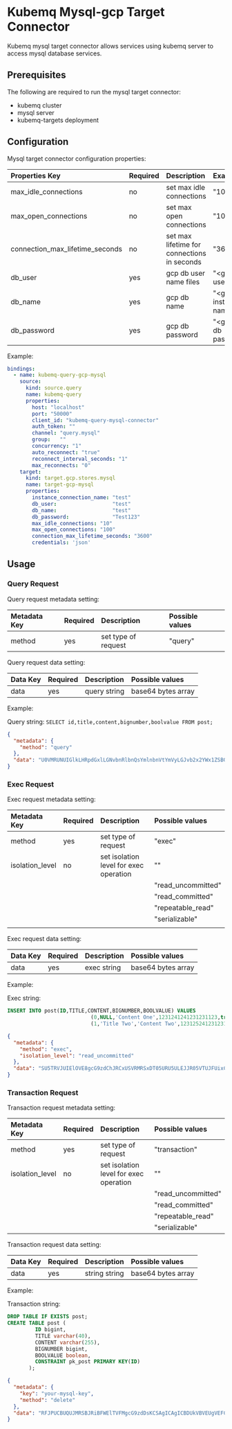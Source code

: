# Kubemq Mysql-gcp Target Connector

Kubemq mysql target connector allows services using kubemq server to access mysql database services.

## Prerequisites
The following are required to run the mysql target connector:

- kubemq cluster
- mysql server
- kubemq-targets deployment

## Configuration

Mysql target connector configuration properties:

| Properties Key                  | Required | Description                                 | Example                                                                |
|:--------------------------------|:---------|:--------------------------------------------|:-----------------------------------------------------------------------|
| max_idle_connections            | no       | set max idle connections                    | "10"                                                                   |
| max_open_connections            | no       | set max open connections                    | "100"                                                                  |
| connection_max_lifetime_seconds | no       | set max lifetime for connections in seconds | "3600"     
| db_user                         | yes      | gcp db user name files                      | "<google user"               |
| db_name                         | yes      | gcp db name                                 | "<google instance name"      |
| db_password                     | yes      | gcp db password                             | "<google db password"        |


Example:

```yaml
bindings:
  - name: kubemq-query-gcp-mysql
    source:
      kind: source.query
      name: kubemq-query
      properties:
        host: "localhost"
        port: "50000"
        client_id: "kubemq-query-mysql-connector"
        auth_token: ""
        channel: "query.mysql"
        group:   ""
        concurrency: "1"
        auto_reconnect: "true"
        reconnect_interval_seconds: "1"
        max_reconnects: "0"
    target:
      kind: target.gcp.stores.mysql
      name: target-gcp-mysql
      properties:
        instance_connection_name: "test"
        db_user:                  "test"
        db_name:                  "test"
        db_password:              "Test123"
        max_idle_connections: "10"
        max_open_connections: "100"
        connection_max_lifetime_seconds: "3600"
        credentials: 'json'
```

## Usage

### Query Request

Query request metadata setting:

| Metadata Key | Required | Description      | Possible values |
|:-------------|:---------|:-----------------|:----------------|
| method          | yes      | set type of request | "query"      |

Query request data setting:

| Data Key | Required | Description  | Possible values    |
|:---------|:---------|:-------------|:-------------------|
| data     | yes      | query string | base64 bytes array |

Example:

Query string: `SELECT id,title,content,bignumber,boolvalue FROM post;`

```json
{
  "metadata": {
    "method": "query"
  },
  "data": "U0VMRUNUIGlkLHRpdGxlLGNvbnRlbnQsYmlnbnVtYmVyLGJvb2x2YWx1ZSBGUk9NIHBvc3Q7"
}
```

### Exec Request

Exec request metadata setting:

| Metadata Key    | Required | Description                            | Possible values    |
|:----------------|:---------|:---------------------------------------|:-------------------|
| method          | yes      | set type of request                    | "exec"             |
| isolation_level | no       | set isolation level for exec operation | ""                 |
|                 |          |                                        | "read_uncommitted" |
|                 |          |                                        | "read_committed"   |
|                 |          |                                        | "repeatable_read"  |
|                 |          |                                        | "serializable"     |
|                 |          |                                        |                    |


Exec request data setting:

| Data Key | Required | Description                   | Possible values     |
|:---------|:---------|:------------------------------|:--------------------|
| data     | yes      | exec string | base64 bytes array |

Example:

Exec string:
```sql
INSERT INTO post(ID,TITLE,CONTENT,BIGNUMBER,BOOLVALUE) VALUES
	                       (0,NULL,'Content One',1231241241231231123,true),
	                       (1,'Title Two','Content Two',123125241231231123,false);
```

```json
{
  "metadata": {
    "method": "exec",
    "isolation_level": "read_uncommitted"
  },
  "data": "SU5TRVJUIElOVE8gcG9zdChJRCxUSVRMRSxDT05URU5ULEJJR05VTUJFUixCT09MVkFMVUUpIFZBTFVFUwoJICAgICAgICAgICAgICAgICAgICAgICAoMCxOVUxMLCdDb250ZW50IE9uZScsMTIzMTI0MTI0MTIzMTIzMTEyMyx0cnVlKSwKCSAgICAgICAgICAgICAgICAgICAgICAgKDEsJ1RpdGxlIFR3bycsJ0NvbnRlbnQgVHdvJywxMjMxMjUyNDEyMzEyMzExMjMsZmFsc2UpOw==" 
}
```

### Transaction Request

Transaction request metadata setting:

| Metadata Key    | Required | Description                            | Possible values    |
|:----------------|:---------|:---------------------------------------|:-------------------|
| method          | yes      | set type of request                    | "transaction"             |
| isolation_level | no       | set isolation level for exec operation | ""                 |
|                 |          |                                        | "read_uncommitted" |
|                 |          |                                        | "read_committed"   |
|                 |          |                                        | "repeatable_read"  |
|                 |          |                                        | "serializable"     |


Transaction request data setting:

| Data Key | Required | Description                   | Possible values     |
|:---------|:---------|:------------------------------|:--------------------|
| data     | yes      | string string | base64 bytes array |

Example:

Transaction string:
```sql
DROP TABLE IF EXISTS post;
CREATE TABLE post (
         ID bigint,
         TITLE varchar(40),
         CONTENT varchar(255),
         BIGNUMBER bigint,
         BOOLVALUE boolean,
         CONSTRAINT pk_post PRIMARY KEY(ID)
       );
```
```json
{
  "metadata": {
    "key": "your-mysql-key",
    "method": "delete"
  },
  "data": "RFJPUCBUQUJMRSBJRiBFWElTVFMgcG9zdDsKCSAgICAgICBDUkVBVEUgVEFCTEUgcG9zdCAoCgkgICAgICAgICBJRCBiaWdpbnQsCgkgICAgICAgICBUSVRMRSB2YXJjaGFyKDQwKSwKCSAgICAgICAgIENPTlRFTlQgdmFyY2hhcigyNTUpLAoJCQkgQklHTlVNQkVSIGJpZ2ludCwKCQkJIEJPT0xWQUxVRSBib29sZWFuLAoJICAgICAgICAgQ09OU1RSQUlOVCBwa19wb3N0IFBSSU1BUlkgS0VZKElEKQoJICAgICAgICk7"
}
```
